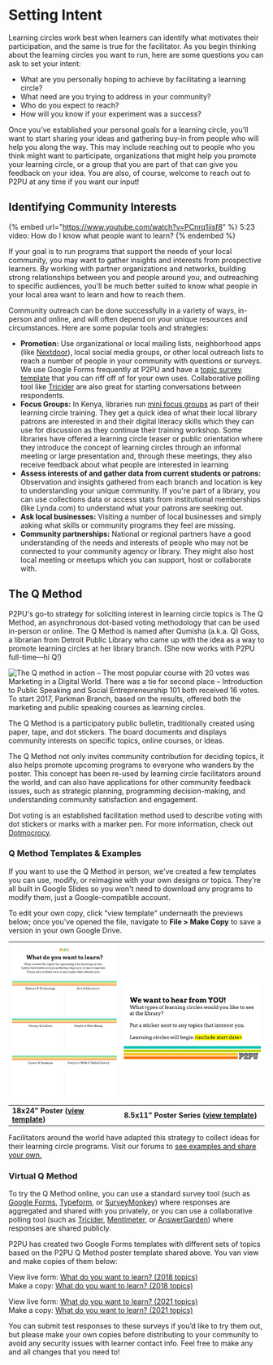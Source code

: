 # Setting Intent

Learning circles work best when learners can identify what motivates their participation, and the same is true for the facilitator. As you begin thinking about the learning circles you want to run, here are some questions you can ask to set your intent:

* What are you personally hoping to achieve by facilitating a learning circle?
* What need are you trying to address in your community?
* Who do you expect to reach?
* How will you know if your experiment was a success?

Once you’ve established your personal goals for a learning circle, you’ll want to start sharing your ideas and gathering buy-in from people who will help you along the way. This may include reaching out to people who you think might want to participate, organizations that might help you promote your learning circle, or a group that you are part of that can give you feedback on your idea. You are also, of course, welcome to reach out to P2PU at any time if you want our input!&#x20;

## **Identifying Community Interests**

{% embed url="https://www.youtube.com/watch?v=PCnrq1iisf8" %}
5:23 video: How do I know what people want to learn?
{% endembed %}

If your goal is to run programs that support the needs of your local community, you may want to gather insights and interests from prospective learners. By working with partner organizations and networks, building strong relationships between you and people around you, and outreaching to specific audiences, you’ll be much better suited to know what people in your local area want to learn and how to reach them.

Community outreach can be done successfully in a variety of ways, in-person and online, and will often depend on your unique resources and circumstances. Here are some popular tools and strategies:

* **Promotion:** Use organizational or local mailing lists, neighborhood apps (like [Nextdoor](https://nextdoor.com/)), local social media groups, or other local outreach lists to reach a number of people in your community with questions or surveys. We use Google Forms frequently at P2PU and have a [topic survey template](https://docs.google.com/forms/d/e/1FAIpQLSe5TByw6oXOFz3EluzEiZ\_aA6BdWKQg0oBGSjWPW1XgkSMVbA/viewform?usp=sf\_link)  that you can riff off of for your own uses. Collaborative polling tool like [Tricider](https://www.tricider.com/) are also great for starting conversations between respondents.&#x20;
* **Focus Groups:** In Kenya, libraries run [mini focus groups](https://community.p2pu.org/t/library-patron-focus-group/3129) as part of their learning circle training. They get a quick idea of what their local library patrons are interested in and their digital literacy skills which they can use for discussion as they continue their training workshop. Some libraries have offered a learning circle teaser or public orientation where they introduce the concept of learning circles through an informal meeting or large presentation and, through these meetings, they also receive feedback about what people are interested in learning
* **Assess interests of and gather data from current students or patrons:** Observation and insights gathered from each branch and location is key to understanding your unique community. If you're part of a library, you can use collections data or access stats from institutional memberships (like Lynda.com) to understand what your patrons are seeking out.
* **Ask local businesses:** Visiting a number of local businesses and simply asking what skills or community programs they feel are missing.
* **Community partnerships:** National or regional partners have a good understanding of the needs and interests of people who may not be connected to your community agency or library. They might also host local meeting or meetups which you can support, host or collaborate with.&#x20;

## The Q Method

P2PU's go-to strategy for soliciting interest in learning circle topics is The Q Method, an asynchronous dot-based voting methodology that can be used in-person or online. The Q Method is named after Qumisha (a.k.a. Q) Goss, a librarian from Detroit Public Library who came up with the idea as a way to promote learning circles at her library branch. (She now works with P2PU full-time—hi Q!)

![The Q method in action – The most popular course with 20 votes was Marketing in a Digital World. There was a tie for second place – Introduction to Public Speaking and Social Entrepreneurship 101 both received 16 votes. To start 2017, Parkman Branch, based on the results, offered both the marketing and public speaking courses as learning circles.](https://community.p2pu.org/uploads/default/original/1X/833de6b1554b25041b78c207017c36fdbf316714.jpg)

The Q Method is a participatory public bulletin, traditionally created using paper, tape, and dot stickers. The board documents and displays community interests on specific topics, online courses, or ideas.&#x20;

The Q Method not only invites community contribution for deciding topics, it also helps promote upcoming programs to everyone who wanders by the poster.  This concept has been re-used by learning circle facilitators around the world, and can also have applications for other community feedback issues, such as strategic planning, programming decision-making, and understanding community satisfaction and engagement.

Dot voting is an established facilitation method used to describe voting with dot stickers or marks with a marker pen. For more information, check out [Dotmocrocy](https://dotmocracy.org/).&#x20;

### Q Method Templates & Examples

If you want to use the Q Method in person, we've created a few templates you can use, modify, or reimagine with your own designs or topics. They're all built in Google Slides so you won't need to download any programs to modify them, just a Google-compatible account.&#x20;

To edit your own copy, click "view template" underneath the previews below; once you've opened the file, navigate to **File > Make Copy** to save a version in your own Google Drive.

| <img src="../.gitbook/assets/Q Method - Poster.jpg" alt="" data-size="original">                                                                                 | <p></p><p><img src="../.gitbook/assets/Q Method Template.jpg" alt=""></p>                                                                                 |
| ---------------------------------------------------------------------------------------------------------------------------------------------------------------- | --------------------------------------------------------------------------------------------------------------------------------------------------------- |
| **18x24" Poster (**[**view template**](https://docs.google.com/presentation/d/1cZGxxRuC83qkD95dt1-mZ1vALDUxgup4C-tp9W-D3yI/edit#slide=id.gd36be7eca8\_0\_0)**)** | **8.5x11" Poster Series (**[**view template**](https://docs.google.com/presentation/d/1UgIZQa0LQxJihHXadUk-71pURHRe3WjBjXhLmD5iYG4/edit#slide=id.p)**)**  |

Facilitators around the world have adapted this strategy to collect ideas for their learning circle programs. Visit our forums to [see examples and share your own.](https://community.p2pu.org/t/q-method-for-documenting-community-interests/2699/3)

### Virtual Q Method

To try the Q Method online, you can use a standard survey tool (such as [Google Forms](https://www.google.com/forms/about/), [Typeform](https://www.typeform.com/), or [SurveyMonkey](https://www.surveymonkey.com/)) where responses are aggregated and shared with you privately, or you can use a collaborative polling tool (such as [Tricider](https://www.tricider.com/), [Mentimeter](https://www.mentimeter.com/), or [AnswerGarden](https://answergarden.ch/)) where responses are shared publicly.

P2PU has created two Google Forms templates with different sets of topics based on the P2PU Q Method poster template shared above. You van view and make copies of them below:

View live form: [What do you want to learn? (2018 topics)](https://docs.google.com/forms/d/e/1FAIpQLSfVuVIcZqo758boUO0Crvz3J\_2rq7pNCKwExTVA4natdt9oAA/viewform)\
Make a copy: [What do you want to learn? (2018 topics)](https://docs.google.com/forms/u/2/d/1mUnjGmm3YE8q4xkE3RAFKAcMgBi8QNX3DCrxrt\_UXQA/copy)

View live form: [What do you want to learn? (2021 topics)](https://docs.google.com/forms/d/e/1FAIpQLSc3zmA-BR0hzRFLTc5WgNaYQ-teekxkvbe588bthVKb6fGLig/viewform)\
Make a copy: [What do you want to learn? (2021 topics)](https://docs.google.com/forms/u/2/d/1GLt\_Y-lPJ4bHVZ4RUFPZI7IaN0bkBe9w\_Vo0JGoSPGs/copy)

You can submit test responses to these surveys if you’d like to try them out, but please make your own copies before distributing to your community to avoid any security issues with learner contact info. Feel free to make any and all changes that you need to!
